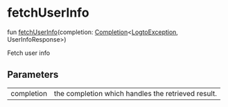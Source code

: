 # fetchUserInfo


fun [fetchUserInfo](fetch-user-info.md)(completion: [Completion](../../io.logto.sdk.android.completion/-completion/index.md)&lt;[LogtoException](../../io.logto.sdk.android.exception/-logto-exception/index.md), UserInfoResponse&gt;)

Fetch user info

## Parameters


| | |
|---|---|
| completion | the completion which handles the retrieved result. |
